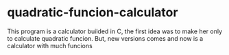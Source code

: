 # quadratic-funcion-calculator
This program is a calculator builded in C, the first idea was to make her only to calculate
quadratic funcion. But, new versions comes and now is a calculator with much funcions
